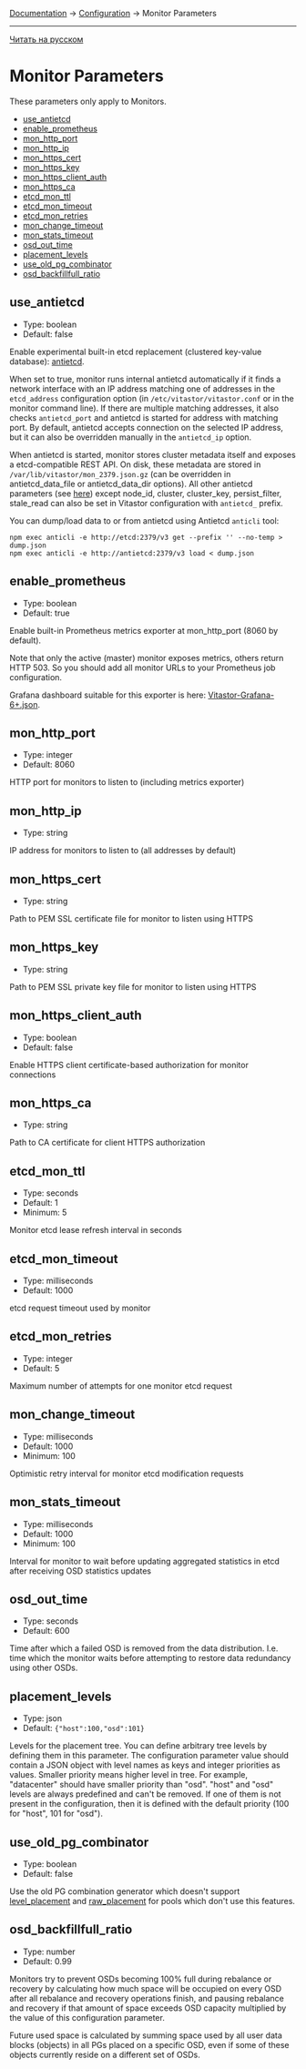 [Documentation](../../README.md#documentation) → [Configuration](../config.en.md) → Monitor Parameters

-----

[Читать на русском](monitor.ru.md)

# Monitor Parameters

These parameters only apply to Monitors.

- [use_antietcd](#use_antietcd)
- [enable_prometheus](#enable_prometheus)
- [mon_http_port](#mon_http_port)
- [mon_http_ip](#mon_http_ip)
- [mon_https_cert](#mon_https_cert)
- [mon_https_key](#mon_https_key)
- [mon_https_client_auth](#mon_https_client_auth)
- [mon_https_ca](#mon_https_ca)
- [etcd_mon_ttl](#etcd_mon_ttl)
- [etcd_mon_timeout](#etcd_mon_timeout)
- [etcd_mon_retries](#etcd_mon_retries)
- [mon_change_timeout](#mon_change_timeout)
- [mon_stats_timeout](#mon_stats_timeout)
- [osd_out_time](#osd_out_time)
- [placement_levels](#placement_levels)
- [use_old_pg_combinator](#use_old_pg_combinator)
- [osd_backfillfull_ratio](#osd_backfillfull_ratio)

## use_antietcd

- Type: boolean
- Default: false

Enable experimental built-in etcd replacement (clustered key-value database):
[antietcd](https://git.yourcmc.ru/vitalif/antietcd/).

When set to true, monitor runs internal antietcd automatically if it finds
a network interface with an IP address matching one of addresses in the
`etcd_address` configuration option (in `/etc/vitastor/vitastor.conf` or in
the monitor command line). If there are multiple matching addresses, it also
checks `antietcd_port` and antietcd is started for address with matching port.
By default, antietcd accepts connection on the selected IP address, but it
can also be overridden manually in the `antietcd_ip` option.

When antietcd is started, monitor stores cluster metadata itself and exposes
a etcd-compatible REST API. On disk, these metadata are stored in
`/var/lib/vitastor/mon_2379.json.gz` (can be overridden in antietcd_data_file
or antietcd_data_dir options). All other antietcd parameters
(see [here](https://git.yourcmc.ru/vitalif/antietcd/)) except node_id,
cluster, cluster_key, persist_filter, stale_read can also be set in
Vitastor configuration with `antietcd_` prefix.

You can dump/load data to or from antietcd using Antietcd `anticli` tool:

```
npm exec anticli -e http://etcd:2379/v3 get --prefix '' --no-temp > dump.json
npm exec anticli -e http://antietcd:2379/v3 load < dump.json
```

## enable_prometheus

- Type: boolean
- Default: true

Enable built-in Prometheus metrics exporter at mon_http_port (8060 by default).

Note that only the active (master) monitor exposes metrics, others return
HTTP 503. So you should add all monitor URLs to your Prometheus job configuration.

Grafana dashboard suitable for this exporter is here: [Vitastor-Grafana-6+.json](../../mon/scripts/Vitastor-Grafana-6+.json).

## mon_http_port

- Type: integer
- Default: 8060

HTTP port for monitors to listen to (including metrics exporter)

## mon_http_ip

- Type: string

IP address for monitors to listen to (all addresses by default)

## mon_https_cert

- Type: string

Path to PEM SSL certificate file for monitor to listen using HTTPS

## mon_https_key

- Type: string

Path to PEM SSL private key file for monitor to listen using HTTPS

## mon_https_client_auth

- Type: boolean
- Default: false

Enable HTTPS client certificate-based authorization for monitor connections

## mon_https_ca

- Type: string

Path to CA certificate for client HTTPS authorization

## etcd_mon_ttl

- Type: seconds
- Default: 1
- Minimum: 5

Monitor etcd lease refresh interval in seconds

## etcd_mon_timeout

- Type: milliseconds
- Default: 1000

etcd request timeout used by monitor

## etcd_mon_retries

- Type: integer
- Default: 5

Maximum number of attempts for one monitor etcd request

## mon_change_timeout

- Type: milliseconds
- Default: 1000
- Minimum: 100

Optimistic retry interval for monitor etcd modification requests

## mon_stats_timeout

- Type: milliseconds
- Default: 1000
- Minimum: 100

Interval for monitor to wait before updating aggregated statistics in
etcd after receiving OSD statistics updates

## osd_out_time

- Type: seconds
- Default: 600

Time after which a failed OSD is removed from the data distribution.
I.e. time which the monitor waits before attempting to restore data
redundancy using other OSDs.

## placement_levels

- Type: json
- Default: `{"host":100,"osd":101}`

Levels for the placement tree. You can define arbitrary tree levels by
defining them in this parameter. The configuration parameter value should
contain a JSON object with level names as keys and integer priorities as
values.  Smaller priority means higher level in tree. For example,
"datacenter" should have smaller priority than "osd". "host" and "osd"
levels are always predefined and can't be removed. If one of them is not
present in the configuration, then it is defined with the default priority
(100 for "host", 101 for "osd").

## use_old_pg_combinator

- Type: boolean
- Default: false

Use the old PG combination generator which doesn't support [level_placement](pool.en.md#level_placement)
and [raw_placement](pool.en.md#raw_placement) for pools which don't use this features.

## osd_backfillfull_ratio

- Type: number
- Default: 0.99

Monitors try to prevent OSDs becoming 100% full during rebalance or recovery by
calculating how much space will be occupied on every OSD after all rebalance
and recovery operations finish, and pausing rebalance and recovery if that
amount of space exceeds OSD capacity multiplied by the value of this
configuration parameter.

Future used space is calculated by summing space used by all user data blocks
(objects) in all PGs placed on a specific OSD, even if some of these objects
currently reside on a different set of OSDs.
